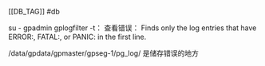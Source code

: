 [[DB_TAG]] #db 

su - gpadmin
gplogfilter -t： 查看错误：
Finds only the log entries that have ERROR:, FATAL:, or PANIC: in the first line. 

/data/gpdata/gpmaster/gpseg-1/pg_log/ 是储存错误的地方